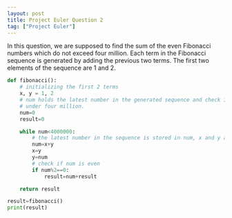 ```yaml
---
layout: post
title: Project Euler Question 2
tag: ["Project Euler"]
---
```


In this question, we are supposed to find the sum of the even Fibonacci numbers which do not exceed
four million. Each term in the Fibonacci sequence is generated by adding the previous two terms. The
first two elements of the sequence are 1 and 2.

``` python
def fibonacci():
    # initializing the first 2 terms
    x, y = 1, 2
    # num holds the latest number in the generated sequence and check if it's
    # under four million.
    num=0
    result=0

    while num<4000000:
        # the latest number in the sequence is stored in num, x and y are updated
        num=x+y
        x=y
        y=num
        # check if num is even
        if num%2==0:
            result=num+result

    return result

result=fibonacci()
print(result)
```
